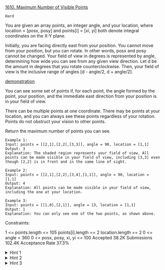 [1610. Maximum Number of Visible Points](https://leetcode.com/problems/maximum-number-of-visible-points/)

`Hard`

You are given an array points, an integer angle, and your location, where location = [posx, posy] and points[i] = [xi, yi] both denote integral coordinates on the X-Y plane.

Initially, you are facing directly east from your position. You cannot move from your position, but you can rotate. In other words, posx and posy cannot be changed. Your field of view in degrees is represented by angle, determining how wide you can see from any given view direction. Let d be the amount in degrees that you rotate counterclockwise. Then, your field of view is the inclusive range of angles [d - angle/2, d + angle/2].

[demonstration](https://assets.leetcode.com/uploads/2020/09/30/angle.mp4)

You can see some set of points if, for each point, the angle formed by the point, your position, and the immediate east direction from your position is in your field of view.

There can be multiple points at one coordinate. There may be points at your location, and you can always see these points regardless of your rotation. Points do not obstruct your vision to other points.

Return the maximum number of points you can see.

```
Example 1:
Input: points = [[2,1],[2,2],[3,3]], angle = 90, location = [1,1]
Output: 3
Explanation: The shaded region represents your field of view. All points can be made visible in your field of view, including [3,3] even though [2,2] is in front and in the same line of sight.

Example 2:
Input: points = [[2,1],[2,2],[3,4],[1,1]], angle = 90, location = [1,1]
Output: 4
Explanation: All points can be made visible in your field of view, including the one at your location.

Example 3:
Input: points = [[1,0],[2,1]], angle = 13, location = [1,1]
Output: 1
Explanation: You can only see one of the two points, as shown above.
``` 

Constraints:

1 <= points.length <= 105
points[i].length == 2
location.length == 2
0 <= angle < 360
0 <= posx, posy, xi, yi <= 100
Accepted
38.2K
Submissions
102.4K
Acceptance Rate
37.3%

<details>
<summary>Hint 1</summary>

Sort the points by polar angle with the original position. Now only a consecutive collection of points would be visible from any coordinate.

</details>
<details>
<summary>Hint 2</summary>

We can use two pointers to keep track of visible points for each start point

</details>
<details>
<summary>Hint 3</summary>

For handling the cyclic condition, it’d be helpful to append the point list to itself after sorting.

</details>